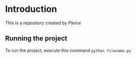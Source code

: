 # Introduction

This is a repository created by *Pierce*

## Running the project

To run the project, execute this command 
 `python filename.py`
 
